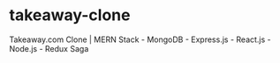 # takeaway-clone
Takeaway.com Clone | MERN Stack - MongoDB - Express.js - React.js - Node.js - Redux Saga
